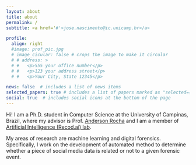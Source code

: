 ```yaml
---
layout: about
title: about
permalink: /
subtitle: <a href='#'>jose.nascimento@ic.unicamp.br</a>

profile:
  align: right
  #image: prof_pic.jpg
  # image_cicular: false # crops the image to make it circular
  # # address: >
  # #   <p>555 your office number</p>
  # #   <p>123 your address street</p>
  # #   <p>Your City, State 12345</p>

news: false  # includes a list of news items
selected_papers: true # includes a list of papers marked as "selected={true}"
social: true  # includes social icons at the bottom of the page
---
```


Hi! I am a Ph.D. student in Computer Science at the University of Campinas, Brazil, where my advisor is Prof. [Anderson Rocha](https://www.ic.unicamp.br/~rocha/) and I am a member of [Artificial Intelligence (Recod.ai) lab](http://recod.ai/).

My areas of research are machine learning and digital forensics. Specifically, I work on the development of automated method to determine whether a piece of social media data is related or not to a given forensic event.